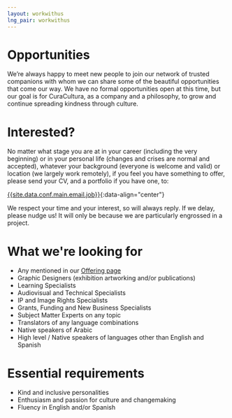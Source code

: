 ```yaml
---
layout: workwithus
lng_pair: workwithus
---
```

<h1 class="title2">Opportunities</h1>
We’re always happy to meet new people to join our network of trusted companions with whom we can share some of the beautiful opportunities that come our way. We have no formal opportunities open at this time, but our goal is for CuraCultura, as a company and a philosophy, to grow and continue spreading kindness through culture.


<h1 class="title2">Interested?</h1>
No matter what stage you are at in your career (including the very beginning) or in your personal life (changes and crises are normal and accepted), whatever your background (everyone is welcome and valid) or location (we largely work remotely), if you feel you have something to offer, please send your CV, and a portfolio if you have one, to: 

<a class="link" href="mailto:{{site.data.conf.main.email.job}}">{{site.data.conf.main.email.job}}</a>{:data-align="center"}

We respect your time and your interest, so will always reply. If we delay, please nudge us! It will only be because we are particularly engrossed in a project.

<h1 class="title2">What we're looking for</h1>
<ul id="lookingfor">
<li>Any mentioned in our  <a class="link" href="/tabs/offering.html"> Offering page </a> </li>
<li> Graphic Designers (exhibition artworking and/or publications)</li>
<li> Learning Specialists </li>
<li>Audiovisual and Technical Specialists </li>
<li>IP and Image Rights Specialists</li>
<li>Grants, Funding and New Business Specialists</li>
<li>Subject Matter Experts on any topic </li>
<li>Translators of any language combinations</li>
<li>Native speakers of Arabic</li>
<li>High level / Native speakers of languages other than English and Spanish</li>
</ul>

<h1 class="title2">Essential requirements</h1>

- Kind and inclusive personalities
- Enthusiasm and passion for culture and changemaking
- Fluency in English and/or Spanish
